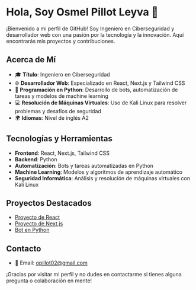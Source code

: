 # Hola, Soy Osmel Pillot Leyva 👋

¡Bienvenido a mi perfil de GitHub! Soy Ingeniero en Ciberseguridad y desarrollador web con una pasión por la tecnología y la innovación. Aquí encontrarás mis proyectos y contribuciones.

## Acerca de Mí

- 🎓 **Título**: Ingeniero en Ciberseguridad
- 🌐 **Desarrollador Web**: Especializado en React, Next.js y Tailwind CSS
- 🐍 **Programación en Python**: Desarrollo de bots, automatización de tareas y modelos de machine learning
- 💻 **Resolución de Máquinas Virtuales**: Uso de Kali Linux para resolver problemas y desafíos de seguridad
- 🌍 **Idiomas**: Nivel de inglés A2

## Tecnologías y Herramientas

- **Frontend**: React, Next.js, Tailwind CSS
- **Backend**: Python
- **Automatización**: Bots y tareas automatizadas en Python
- **Machine Learning**: Modelos y algoritmos de aprendizaje automático
- **Seguridad Informática**: Análisis y resolución de máquinas virtuales con Kali Linux

## Proyectos Destacados

- [Proyecto de React](https://github.com/osmelpillotleyva/proyecto-react)
- [Proyecto de Next.js](https://github.com/osmelpillotleyva/proyecto-nextjs)
- [Bot en Python](https://github.com/osmelpillotleyva/bot-python)

## Contacto

- 📧 Email: opillot02@gmail.com


¡Gracias por visitar mi perfil y no dudes en contactarme si tienes alguna pregunta o colaboración en mente!

